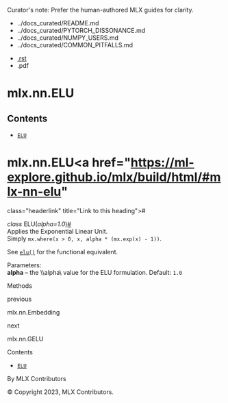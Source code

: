 Curator's note: Prefer the human-authored MLX guides for clarity.
- ../docs_curated/README.md
- ../docs_curated/PYTORCH_DISSONANCE.md
- ../docs_curated/NUMPY_USERS.md
- ../docs_curated/COMMON_PITFALLS.md


<div id="main-content" class="bd-main" role="main">

<div class="sbt-scroll-pixel-helper">

</div>

<div class="bd-content">

<div class="bd-article-container">

<div class="bd-header-article d-print-none">

<div class="header-article-items header-article__inner">

<div class="header-article-items__start">

<div class="header-article-item">

<span class="fa-solid fa-bars"></span>

</div>

</div>

<div class="header-article-items__end">

<div class="header-article-item">

<div class="article-header-buttons">

<a href="https://github.com/ml-explore/mlx"
class="btn btn-sm btn-source-repository-button"
data-bs-placement="bottom" data-bs-toggle="tooltip" target="_blank"
title="Source repository"><span class="btn__icon-container"> <em></em>
</span></a>

<div class="dropdown dropdown-download-buttons">

- <a
  href="https://ml-explore.github.io/mlx/build/html/_sources/python/nn/_autosummary/mlx.nn.ELU.rst"
  class="btn btn-sm btn-download-source-button dropdown-item"
  data-bs-placement="left" data-bs-toggle="tooltip" target="_blank"
  title="Download source file"><span class="btn__icon-container">
  <em></em> </span> <span class="btn__text-container">.rst</span></a>
- <span class="btn__icon-container"> </span>
  <span class="btn__text-container">.pdf</span>

</div>

<span class="btn__icon-container"> </span>

<span class="fa-solid fa-list"></span>

</div>

</div>

</div>

</div>

</div>

<div id="jb-print-docs-body" class="onlyprint">

# mlx.nn.ELU

<div id="print-main-content">

<div id="jb-print-toc">

<div>

## Contents

</div>

- <a href="https://ml-explore.github.io/mlx/build/html/#mlx.nn.ELU"
  class="reference internal nav-link"><span class="pre"><code
  class="docutils literal notranslate">ELU</code></span></a>

</div>

</div>

</div>

<div id="searchbox">

</div>

<div id="mlx-nn-elu" class="section">

# mlx.nn.ELU<a href="https://ml-explore.github.io/mlx/build/html/#mlx-nn-elu"
class="headerlink" title="Link to this heading">#</a>

*<span class="pre">class</span><span class="w"> </span>*<span class="sig-name descname"><span class="pre">ELU</span></span><span class="sig-paren">(</span>*<span class="n"><span class="pre">alpha</span></span><span class="o"><span class="pre">=</span></span><span class="default_value"><span class="pre">1.0</span></span>*<span class="sig-paren">)</span><a href="https://ml-explore.github.io/mlx/build/html/#mlx.nn.ELU"
class="headerlink" title="Link to this definition">#</a>  
Applies the Exponential Linear Unit.  
Simply
<span class="pre">`mx.where(x`</span>` `<span class="pre">`>`</span>` `<span class="pre">`0,`</span>` `<span class="pre">`x,`</span>` `<span class="pre">`alpha`</span>` `<span class="pre">`*`</span>` `<span class="pre">`(mx.exp(x)`</span>` `<span class="pre">`-`</span>` `<span class="pre">`1))`</span>.

See <a
href="https://ml-explore.github.io/mlx/build/html/python/nn/_autosummary_functions/mlx.nn.elu.html#mlx.nn.elu"
class="reference internal" title="mlx.nn.elu"><span class="pre"><code
class="sourceCode python">elu()</code></span></a> for the functional
equivalent.

Parameters<span class="colon">:</span>  
**alpha** – the
<span class="math notranslate nohighlight">\\\alpha\\</span> value for
the ELU formulation. Default: <span class="pre">`1.0`</span>

Methods

<div class="pst-scrollable-table-container">

</div>

</div>

<div class="prev-next-area">

<a
href="https://ml-explore.github.io/mlx/build/html/python/nn/_autosummary/mlx.nn.Embedding.html"
class="left-prev" title="previous page"><em></em></a>

<div class="prev-next-info">

previous

mlx.nn.Embedding

</div>

<a
href="https://ml-explore.github.io/mlx/build/html/python/nn/_autosummary/mlx.nn.GELU.html"
class="right-next" title="next page"></a>

<div class="prev-next-info">

next

mlx.nn.GELU

</div>

</div>

</div>

<div class="bd-sidebar-secondary bd-toc">

<div class="sidebar-secondary-items sidebar-secondary__inner">

<div class="sidebar-secondary-item">

<div class="page-toc tocsection onthispage">

Contents

</div>

- <a href="https://ml-explore.github.io/mlx/build/html/#mlx.nn.ELU"
  class="reference internal nav-link"><span class="pre"><code
  class="docutils literal notranslate">ELU</code></span></a>

</div>

</div>

</div>

</div>

<div class="bd-footer-content__inner container">

<div class="footer-item">

By MLX Contributors

</div>

<div class="footer-item">

© Copyright 2023, MLX Contributors.  

</div>

<div class="footer-item">

</div>

<div class="footer-item">

</div>

</div>

</div>
